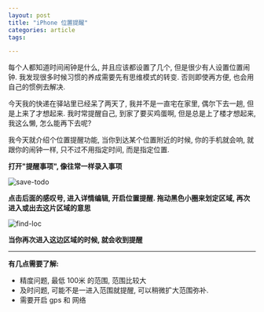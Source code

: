 ```yaml
---
layout: post
title: "iPhone 位置提醒"
categories: article
tags:

---
```


每个人都知道时间闹钟是什么, 并且应该都设置了几个, 但是很少有人设置位置闹钟. 我发现很多时候习惯的养成需要先有思维模式的转变. 否则即使再方便, 也会用自己的惯例去解决.

今天我的快递在驿站里已经呆了两天了, 我并不是一直宅在家里, 偶尔下去一趟, 但是上来了才想起来. 我时常提醒自己, 到家了要买鸡蛋啊, 但是总是上了楼才想起来, 我这么懒, 怎么能再下去呢? 

我今天就介绍个位置提醒功能, 当你到达某个位置附近的时候, 你的手机就会响, 就跟你的闹钟一样, 只不过不用指定时间, 而是指定位置.

**打开"提醒事项", 像往常一样录入事项**

![save-todo](https://upload-images.jianshu.io/upload_images/1286586-b8109a3f6eeb06a5.gif?imageMogr2/auto-orient/strip)

**点击后面的感叹号, 进入详情编辑, 开启位置提醒. 拖动黑色小圈来划定区域, 再次进入或出去这片区域的意思**

![find-loc](https://upload-images.jianshu.io/upload_images/1286586-5798dcb58ad2e339.gif?imageMogr2/auto-orient/strip)

**当你再次进入这边区域的时候, 就会收到提醒**

---

**有几点需要了解:**

- 精度问题, 最低 100米 的范围, 范围比较大
- 及时问题, 可能不是一进入范围就提醒, 可以稍微扩大范围弥补.
- 需要开启 gps 和 网络

